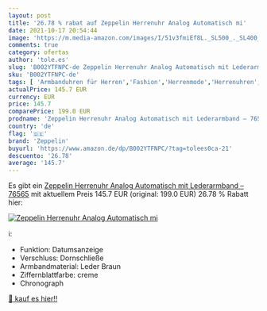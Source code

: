 ```yaml
---
layout: post
title: '26.78 % rabat auf Zeppelin Herrenuhr Analog Automatisch mi'
date: 2021-10-17 20:54:44
image: 'https://m.media-amazon.com/images/I/51v3fmiEf8L._SL500_._SL400_.jpg'
comments: true
category: ofertas
author: 'tole.es'
slug: 'B002YTFNPC-de Zeppelin Herrenuhr Analog Automatisch mit Lederarmband –...'
sku: 'B002YTFNPC-de'
tags: [ 'Armbanduhren für Herren','Fashion','Herrenmode','Herrenuhren','Regular Stores','Shops','Uhren','zeppelin', ]
actualPrice: 145.7 EUR
currency: EUR
price: 145.7
comparePrice: 199.0 EUR
prodname: 'Zeppelin Herrenuhr Analog Automatisch mit Lederarmband – 76565'
country: 'de'
flag: '🇩🇪'
brand: 'Zeppelin'
buyurl: 'https://www.amazon.de/dp/B002YTFNPC/?tag=tolees0ca-21'
descuento: '26.78'
average: '145.7'
---
```


Es gibt ein [Zeppelin Herrenuhr Analog Automatisch mit Lederarmband – 76565](https://www.amazon.de/dp/B002YTFNPC/?tag=tolees0ca-21) mit aktuellem Preis 145.7 EUR (original: 199.0 EUR) 26.78 % Rabatt hier:

[![Zeppelin Herrenuhr Analog Automatisch mi](https://m.media-amazon.com/images/I/51v3fmiEf8L._SL500_._SL400_.jpg)](https://www.amazon.de/dp/B002YTFNPC/?tag=tolees0ca-21)

ℹ️:

- Funktion: Datumsanzeige
- Verschluss: Dornschließe
- Armbandmaterial: Leder Braun
- Ziffernblattfarbe: creme
- Chronograph

[🛒 kauf es hier!!](https://www.amazon.de/dp/B002YTFNPC/?tag=tolees0ca-21)
